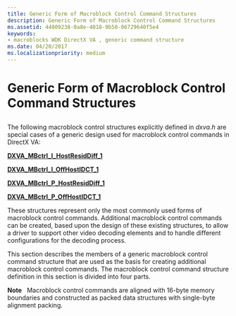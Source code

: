 ```yaml
---
title: Generic Form of Macroblock Control Command Structures
description: Generic Form of Macroblock Control Command Structures
ms.assetid: 44009238-0a8e-4018-9b50-06729640f5e4
keywords:
- macroblocks WDK DirectX VA , generic command structure
ms.date: 04/20/2017
ms.localizationpriority: medium
---
```


# Generic Form of Macroblock Control Command Structures


## <span id="ddk_generic_form_of_macroblock_control_command_structures_gg"></span><span id="DDK_GENERIC_FORM_OF_MACROBLOCK_CONTROL_COMMAND_STRUCTURES_GG"></span>


The following macroblock control structures explicitly defined in *dxva.h* are special cases of a generic design used for macroblock control commands in DirectX VA:

[**DXVA\_MBctrl\_I\_HostResidDiff\_1**](https://msdn.microsoft.com/library/windows/hardware/ff563983)

[**DXVA\_MBctrl\_I\_OffHostIDCT\_1**](https://msdn.microsoft.com/library/windows/hardware/ff563989)

[**DXVA\_MBctrl\_P\_HostResidDiff\_1**](https://msdn.microsoft.com/library/windows/hardware/ff563993)

[**DXVA\_MBctrl\_P\_OffHostIDCT\_1**](https://msdn.microsoft.com/library/windows/hardware/ff563997)

These structures represent only the most commonly used forms of macroblock control commands. Additional macroblock control commands can be created, based upon the design of these existing structures, to allow a driver to support other video decoding elements and to handle different configurations for the decoding process.

This section describes the members of a generic macroblock control command structure that are used as the basis for creating additional macroblock control commands. The macroblock control command structure definition in this section is divided into four parts.

**Note**   Macroblock control commands are aligned with 16-byte memory boundaries and constructed as packed data structures with single-byte alignment packing.

 

 

 





